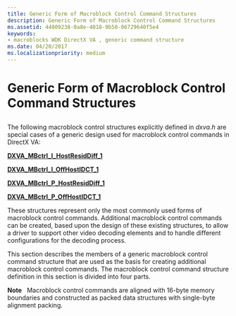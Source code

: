 ```yaml
---
title: Generic Form of Macroblock Control Command Structures
description: Generic Form of Macroblock Control Command Structures
ms.assetid: 44009238-0a8e-4018-9b50-06729640f5e4
keywords:
- macroblocks WDK DirectX VA , generic command structure
ms.date: 04/20/2017
ms.localizationpriority: medium
---
```


# Generic Form of Macroblock Control Command Structures


## <span id="ddk_generic_form_of_macroblock_control_command_structures_gg"></span><span id="DDK_GENERIC_FORM_OF_MACROBLOCK_CONTROL_COMMAND_STRUCTURES_GG"></span>


The following macroblock control structures explicitly defined in *dxva.h* are special cases of a generic design used for macroblock control commands in DirectX VA:

[**DXVA\_MBctrl\_I\_HostResidDiff\_1**](https://msdn.microsoft.com/library/windows/hardware/ff563983)

[**DXVA\_MBctrl\_I\_OffHostIDCT\_1**](https://msdn.microsoft.com/library/windows/hardware/ff563989)

[**DXVA\_MBctrl\_P\_HostResidDiff\_1**](https://msdn.microsoft.com/library/windows/hardware/ff563993)

[**DXVA\_MBctrl\_P\_OffHostIDCT\_1**](https://msdn.microsoft.com/library/windows/hardware/ff563997)

These structures represent only the most commonly used forms of macroblock control commands. Additional macroblock control commands can be created, based upon the design of these existing structures, to allow a driver to support other video decoding elements and to handle different configurations for the decoding process.

This section describes the members of a generic macroblock control command structure that are used as the basis for creating additional macroblock control commands. The macroblock control command structure definition in this section is divided into four parts.

**Note**   Macroblock control commands are aligned with 16-byte memory boundaries and constructed as packed data structures with single-byte alignment packing.

 

 

 





